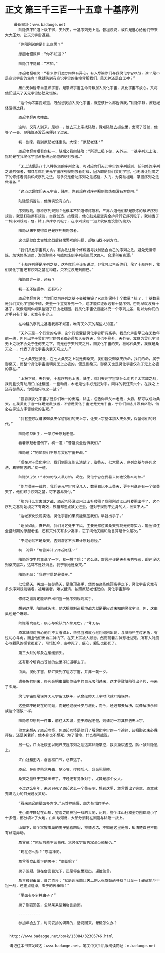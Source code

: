 # 正文 第三千三百一十五章 十基序列
        最新网址：www.badaoge.net
          陆隐真不知道上极下御，天外天，十基序列无上法，昔祖没说，或许是担心给他们带来太大压力，让天元宇宙退避。
      
          “你刚刚说的是什么意思？”
      
          原起老怪惊异：“你不知道？”
      
          陆隐并不隐藏：“不知。”
      
          原起老怪嗤笑：“看来你们这方同样有异心，有人想骗你们与我灵化宇宙决战，谁？是不是意识宇宙的生命？我就猜到有意识宇宙的生命背叛我们，黑无神还是白无神？”
      
          黑白无神皆来自意识宇宙，是意识宇宙生命背叛加入灵化宇宙，灵化宇宙不放心，又将他们派来了天元宇宙协助永恒族。
      
          “这个你不需要知道，既然想我加入灵化宇宙，就应该什么都告诉我。”陆隐平静，原起老怪没得选择。
      
          原起老怪再次咳血。
      
          这时，又有人到来，是初一，他去天上宗找陆隐，得知陆隐去抓虫巢，出现了苍兰，他等了一会，见陆隐还没回来便赶了过来。
      
          初一到来，看到原起老怪重伤，大惊：“原起老怪？”
      
          原起老怪冷眼看向初一，随后又看向陆隐：“所谓上极下御，天外天，十基序列无上法，指的是在我灵化宇宙占据统治地位的绝对强者。”
      
          “无上法便是八十八种传承的序列之法，可对应你们天元宇宙的序列规则，任何修的序列之法的强者，都可与你们天元宇宙序列规则强者对战，因为即便我们灵化宇宙，也无法让祖境之下的修炼者提前练成序列之法，最多只是借助序列之法感悟，入门，为突破祖境，掌握序列之法做准备。”
      
          “这点远超你们天元宇宙，陆主，你到现在对序列规则修炼都没有方向吧。”
      
          陆隐没有否认，他确实没有方向。
      
          序列规则，哪种序列规则？他根本不知道修炼哪种，三界六道他们都是修炼的破坏序列规则，就是打破原有规则，自我创造，按理说，他心脏处星空完全排斥其它序列粒子，就相当于一种序列规则，但，除了排斥序列粒子，在序列规则一道上貌似也没别的能力。
      
          陆隐从来不觉得自己是序列规则强者。
      
          这也是他自太古城之战后经常思考的问题，却依旧找不到方向。
      
          “我们灵化宇宙有方向，有办法让每个修炼者寻找到适合自己的序列之法，避免无谓修炼，加快修炼进度，淘汰那些不可能修炼到序列规则层次的人，合理利用资源。”
      
          “十基序列便是序列之基，这些你们应该听说过，但我可以告诉你们，除了十基序列，我们灵化宇宙还有序列之基在构建，只不过没用到而已。”
      
          陆隐目光一缩，还有？
      
          初一忍不住握拳，还有吗？
      
          原起老怪冷笑：“你们以为序列之基不会被摧毁？永远能保持十个数量？错了，十基数量是我们灵化宇宙的传统，失去一个立刻补充一个，这才能保证永远有十基序列，否则早就没有十基了，就像刚刚你如果摧毁了江山社稷图，我灵化宇宙依旧能补充一个序列之基，别以为你们的对手只有十基，究竟有多少正
      
          在构建的序列之基连我都不知道，唯有天外天的某些人知道。”
      
          “天外天是一个行宫的名字，这个行宫囊括灵化宇宙所有高手，我灵化宇宙早已在无数年前一统，但凡出生于灵化宇宙的强者都必须加入天外天，我也不例外，天外天，寓意为灵化宇宙无上之极不会处于任何天之下，而是位于天外天之外，而灵化宇宙的天，被称作桑天，我就是桑天之一，代表了灵化宇宙执掌天穹之人。”
      
          “七大桑天压灵化，在七大桑天之上就是御桑天，我们皆受御桑天所命，我们的命，属于御桑天，而整个灵化宇宙能朝见无上之极的，便是御桑天，御桑天也是灵化宇宙仅次于无上之极的存在。”
      
          “上极下御，天外天，十基序列无上法，陆主，你们天元宇宙拿什么对抗？太古城之战，我尚且没有动用江山社稷图，一旦动用，木老鬼也未必是我对手，同样的我还有六个，在我之上还有御桑天，你们如何与之一战？”
      
          “投靠我灵化宇宙才是你们唯一的出路，陆主，包括你师父木老鬼，太初，都可以成为桑天，在我灵化宇宙一样是无敌强者，不管是灵化宇宙还是天元宇宙，于你们而言并没有区别，何必在乎这方宇宙蝼蚁的生死。”
      
          “我甚至可以请求御桑天保留你们的天上宗，让天上宗整体加入天外天，保留你们的时代。”
      
          陆隐忽然出手，一掌打晕原起老怪。
      
          看着原起老怪倒下，初一道：“昔祖没全告诉我们。”
      
          陆隐道：“她怕我们不想与灵化宇宙开战。”
      
          “现在对于灵化宇宙，我们倒是真能认清楚了，御桑天，七大桑天，序列之基与序列之法，真够厉害的。”初一道。
      
          陆隐笑了笑：“未知的敌人最可怕，现在，灵化宇宙在我看来倒也没那么可怕。”
      
          “能与桑天一战的，我们天元宇宙可没几人，数量都比不上桑天，更不用说还有一个御桑天了，他们联手序列之基，可不容易对付。”
      
          “那为什么太古城之战，原起老怪没动用江山社稷图？我刚刚对江山社稷图出手了，这个序列之基对始境之下有奇效，辰祖都差点被关进去，但对于规则不近身的人，效果不大。”
      
          “这老家伙没说实话，灵化宇宙如果真能碾压我们，早就出手了。”
      
          “话虽如此，真开战，我们肯定处于下风，主要是那位御桑天究竟是何等实力，能压得住全盛时期的原起老怪，还有天外天有多少高手，忘了问他天赐和詹言算是什么层次。”
      
          “不过必然不是桑天，否则詹言不会算计原起老怪。”
      
          初一诧异：“詹言算计了原起老怪？”
      
          陆隐将发生的事说了一下，初一想了想：“这么说，詹言应该是天外天的强者，却还没达到桑天层次，这可不是好消息，我宁愿她是桑天。”
      
          陆隐无奈：“我也宁愿她是桑天。”
      
          七位桑天，再加一位御桑天，是绝顶高手，然而在这些绝顶高手之下，灵化宇宙究竟有多少序列规则强者，祖境强者，难以摸清，按照原起老怪说的，灵化宇宙那种
      
          修炼之法肯定能培养出相当一批序列规则高手。
      
          想到这里，陆隐就头疼，他大规模制造祖境战力就是要应对未知的灵化宇宙，但，这虫巢也是个麻烦。
      
          陆隐看向远处，痕心与毅队的人都死亡，尸骨无存。
      
          原本陆隐对痕心他们不太看得上，毕竟当初痕心他们刚刚出现，与陆隐产生过矛盾，有过勾心斗角，而且他们出自古神门下，在天上宗被人顾忌，然而随着古神悲壮战死，所有人对痕心与毅队的感官都变了，可惜如今，古神死了，痕心，毅队也都死了。
      
          第三大陆的印象在缓缓消失。
      
          还有那个培育出苍兰的虫巢不知道哪去了。
      
          虫巢，灵化宇宙，都汇聚到了这方宇宙，并非一朝一夕。
      
          遗失族的到来，终究会把虫巢那位仙主的目光吸引过来，这才导致陆隐引出卡片，带来了虫巢。
      
          灵化宇宙则是谋算天元宇宙无数年，从曾经的天上宗时代就开始谋算。
      
          这些都不是现在的问题，而是经过漫长岁月激化，而今，通通都要解决，就像解决永恒族这个宿敌一样。
      
          陆隐忽然想到一件事，前往太古城，至于原起老怪，则请初一将其抓去天上宗。
      
          他本来想灭了原起老怪，但原起老怪是他们了解灵化宇宙的一个途径，昔祖那边未必靠得住，还是关着好，他本身也不想死，为了活命，什么都可能说。
      
          另一边，江山社稷图以咫尺天涯序列之法逃离陆隐掌控，数次撕裂虚空，防止被陆隐追上。
      
          江山社稷图内，詹言松口气，总算逃了。
      
          原起，多谢你助我离去，放心吧，你的后人，我会照顾的。
      
          桑天之位终于空缺出来了，不过还有竞争对手，尤其是那个女人。
      
          不过这么多年，未必只死了原起这么一个桑天吧，想到这里，詹言露出了笑意，原本就充满活力的目光越发灵动。
      
          “看来原起前辈凶多吉少。”忘墟神感慨，颇为惋惜的样子。
      
          王小雨平静站在山巅，望着之前辰祖一战的大地，此刻，整个江山社稷图范围都缩小了十多倍，部分填补了大地，山川与河流，大部分消耗在刚刚与陆隐一战上。
      
          山脚下，那个掌握虫巢的男子望着四周，神情忐忑，不知道这里是哪，却清楚自己不能有丝毫异动。
      
          詹言道：“原起前辈不会白死，我灵化宇宙肯定会为他报仇。”
      
          “现在怎么办？”忘墟神问。
      
          詹言看向山脚下的男子：“虫巢呢？”
      
          男子迟疑，但在詹言目光下，还是将虫巢取出，递给詹言。
      
          詹言接过虫巢，目光奇异：“就是这东西让天上宗大张旗鼓的寻找？让你一个蝼蚁能与半祖一战，还差点逃掉，虫子的传承吗？”
      
          “里面有多少种虫子？”
      
          男子刚要回答，忽然呆呆望着詹言后面。
      
          ----------
      
          参加年会去了，时间安排的满满的，话说回来，晕机怎么办？
      
      
      http://www.badaoge.net/book/13084/32305766.html
      
      请记住本书首发域名：www.badaoge.net。笔尖中文手机版阅读网址：m.badaoge.net